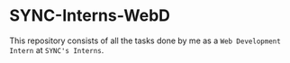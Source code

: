 # SYNC-Interns-WebD
This repository consists of all the tasks done by me as a `Web Development Intern` at `SYNC's Interns`.
